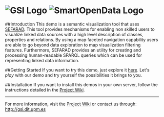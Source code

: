 ![GSI Logo](http://www.gsi.dit.upm.es/templates/jgsi/images/logo.png)
![SmartOpenData Logo](http://www.gsi.dit.upm.es/images/stories/demos/logoSmartOpenData.png)
==================================

##Introduction
This demo is a semantic visualization tool that uses [SEFARAD](https://github.com/gsi-upm/Sefarad). This tool provides mechanisms for enabling non skilled users to visualize linked data sources with a high level description of classes, properties and relations. By using a map faceted navigation capability users are able to go beyond data exploration to map visualization filtering features. Furthermore, SEFARAD provides an utility for creating and processing human-readable SPARQL queries which can be used for representing linked data information.

##Getting Started 
If you want to try this demo, just explore it [here](http://demos.gsi.dit.upm.es/smartopendata/). Let's _play_ with our demo and try yourself the possibilities it brings to you. 

##Installation
If you want to install this demos in your own server, follow the instructions detailed in the [Project Wiki](https://github.com/gsi-upm/demo-smartopendata/wiki).

---

For more information, visit the [Project Wiki](https://github.com/gsi-upm/demo-smartopendata/wiki) or contact us through: http://gsi.dit.upm.es

